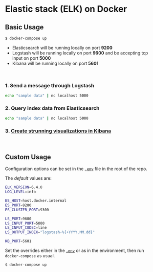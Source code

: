 # Elastic stack (ELK) on Docker

## Basic Usage
```bash
$ docker-compose up
```

* Elasticsearch will be running locally on port **9200**
* Logstash will be running locally on port **9600** and be accepting tcp input on port **5000**
* Kibana will be running locally on port **5601**

<br>

### 1. Send a message through Logstash
```bash
echo "sample data" | nc localhost 5000
```

### 2. Query index data from Elasticsearch
```bash
echo "sample data" | nc localhost 5000
```

### 3. [Create strunning visualizations in Kibana](https://www.elastic.co/products/kibana)

<br>

## Custom Usage

Configuration options can be set in the [`.env`](.env) file in the root of the repo.

The *default* values are:
```bash
ELK_VERSION=6.4.0
LOG_LEVEL=info

ES_HOST=host.docker.internal
ES_PORT=9200
ES_CLUSTER_PORT=9300

LS_PORT=9600
LS_INPUT_PORT=5000
LS_INPUT_CODEC=line
LS_OUTPUT_INDEX="logstash-%{+YYYY.MM.dd}"

KB_PORT=5601
```

Set the overrides either in the [`.env`](.env) or as in the environment, then run `docker-compose` as usual.

```bash
$ docker-compose up
```
